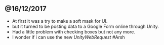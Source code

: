 @16/12/2017
---
* At first it was a try to make a soft mask for UI.
* but it turned to be posting data to a Google Form online through Unity.
* Had a little problem with checking boxes but not any more.
* I wonder if i can use the new _UnityWebRequest_ #Arsh
